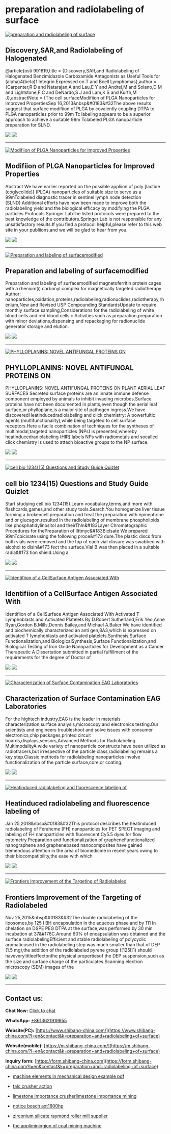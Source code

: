 # preparation and radiolabeling of surface

<a href="https://swt.shibang-china.com/?l=en&img&k=preparation+and+radiolabeling+of+surface" target="_blank">![preparation and radiolabeling of surface](http://static.shibang-china.com/all-800x300/146.jpg)</a>

## Discovery,SAR,and Radiolabeling of Halogenated
@article{osti 991819,title = {Discovery,SAR,and Radiolabeling of Halogenated Benzimidazole Carboxamide Antagonists as Useful Tools for (alpha)4(beta)1 Integrin Expressed on T and Bcell Lymphomas},author = {Carpenter,R D and Natarajan,A and Lau,E Y and Andrei,M and Solano,D M and Lightstone,F C and DeNardo,S J and Lam,K S and Kurth,M J},abstractNote = {The cell surfaceModifiion of PLGA Nanoparticles for Improved PropertiesSep 16,2013&nbsp&#0183&#32The above results suggest that surface modifiion of PLGA by covalently coupling DTPA to PLGA nanoparticles prior to 99m Tc labeling appears to be a superior approach to achieve a suitable 99m Tclabeled PLGA nanoparticle preparation for SLND.


<a href="https://whatsapp.shibangsoft.com/WhatsApp.php" target="_blank" title="WhatsApp">![](http://static.shibang-china.com/icon/whatsapp.png)</a> <a href="https://swt.shibang-china.com/?l=en&icon&k=preparation+and+radiolabeling+of+surface" target="_blank">![](http://static.shibang-china.com/icon/chat-en.png)</a>

---

<a href="https://swt.shibang-china.com/?l=en&img&k=preparation+and+radiolabeling+of+surface" target="_blank">![Modifiion of PLGA Nanoparticles for Improved Properties](http://static.shibang-china.com/all-800x300/1324.jpg)</a>

## Modifiion of PLGA Nanoparticles for Improved Properties
Abstract We have earlier reported on the possible appliion of poly [lactide (coglycolide)] (PLGA) nanoparticles of suitable size to serve as a 99mTclabeled diagnostic tracer in sentinel lymph node detection (SLND).Additional efforts have now been made to improve both the radiolabeling yield and the biological efficacy by modifying the PLGA particles.Protocols Springer LabThe listed protocols were prepared to the best knowledge of the contributors.Springer Lab is not responsible for any unsatisfactory results.If you find a protocol helpful,please refer to this web site in your publiions,and we will be glad to hear from you.


<a href="https://whatsapp.shibangsoft.com/WhatsApp.php" target="_blank" title="WhatsApp">![](http://static.shibang-china.com/icon/whatsapp.png)</a> <a href="https://swt.shibang-china.com/?l=en&icon&k=preparation+and+radiolabeling+of+surface" target="_blank">![](http://static.shibang-china.com/icon/chat-en.png)</a>

---

<a href="https://swt.shibang-china.com/?l=en&img&k=preparation+and+radiolabeling+of+surface" target="_blank">![Preparation and labeling of surfacemodified](http://static.shibang-china.com/all-800x300/1144.jpg)</a>

## Preparation and labeling of surfacemodified
Preparation and labeling of surfacemodified magnetoferritin protein cages with a rhenium(i) carbonyl complex for magnetically targeted radiotherapy Author: nanoparticles,oxidation,proteins,radiolabeling,radionuclides,radiotherapy,rhenium,New and Revised USP Compounding StandardsUpdate to require monthly surface sampling,Considerations for the radiolabeling of white blood cells and red blood cells • Activities such as preparation,preparation with minor deviations,dispensing and repackaging for radionuclide generator storage and elution.


<a href="https://whatsapp.shibangsoft.com/WhatsApp.php" target="_blank" title="WhatsApp">![](http://static.shibang-china.com/icon/whatsapp.png)</a> <a href="https://swt.shibang-china.com/?l=en&icon&k=preparation+and+radiolabeling+of+surface" target="_blank">![](http://static.shibang-china.com/icon/chat-en.png)</a>

---

<a href="https://swt.shibang-china.com/?l=en&img&k=preparation+and+radiolabeling+of+surface" target="_blank">![PHYLLOPLANINS: NOVEL ANTIFUNGAL PROTEINS ON](http://static.shibang-china.com/all-800x300/840.jpg)</a>

## PHYLLOPLANINS: NOVEL ANTIFUNGAL PROTEINS ON
PHYLLOPLANINS: NOVEL ANTIFUNGAL PROTEINS ON PLANT AERIAL LEAF SURFACES Secreted surface proteins are an innate immune defense component employed by animals to inhibit invading microbes.Surface proteins have not been documented in plants,even though the aerial leaf surface,or phylloplane,is a major site of pathogen ingress.We have discoveredHeatinducedradiolabeling and click chemistry: A powerfultic agents (multifunctionality),while being targeted to cell surface receptors.Here a facile combination of techniques for the syntheses of multimodal,targeted nanoparticles (NPs) is presented,whereby heatinducedradiolabeling (HIR) labels NPs with radiometals and socalled click chemistry is used to attach bioactive groups to the NP surface.


<a href="https://whatsapp.shibangsoft.com/WhatsApp.php" target="_blank" title="WhatsApp">![](http://static.shibang-china.com/icon/whatsapp.png)</a> <a href="https://swt.shibang-china.com/?l=en&icon&k=preparation+and+radiolabeling+of+surface" target="_blank">![](http://static.shibang-china.com/icon/chat-en.png)</a>

---

<a href="https://swt.shibang-china.com/?l=en&img&k=preparation+and+radiolabeling+of+surface" target="_blank">![cell bio 1234(15) Questions and Study Guide Quizlet](http://static.shibang-china.com/all-800x300/1135.jpg)</a>

## cell bio 1234(15) Questions and Study Guide Quizlet
Start studying cell bio 1234(15).Learn vocabulary,terms,and more with flashcards,games,and other study tools.Search.You homogenize liver tissue forming a brokencell preparation and treat the preparation with epinephrine and or glucagon.resulted in the radiolabeling of membrane phospholipids like phosphatidylinositol and theirThln&#183Layer Chromatographic Procedures for thePreparation of llttmyc&#183Biclsate We prepared 99mTcbicisate using the following proce&#173 dure.The plastic discs from both vials were removed and the top of each vial closure was swabbed with alcohol to disin&#173 fect the surface.Vial B was then placed in a suitable radia&#173 tion shield.Using a


<a href="https://whatsapp.shibangsoft.com/WhatsApp.php" target="_blank" title="WhatsApp">![](http://static.shibang-china.com/icon/whatsapp.png)</a> <a href="https://swt.shibang-china.com/?l=en&icon&k=preparation+and+radiolabeling+of+surface" target="_blank">![](http://static.shibang-china.com/icon/chat-en.png)</a>

---

<a href="https://swt.shibang-china.com/?l=en&img&k=preparation+and+radiolabeling+of+surface" target="_blank">![Identifiion of a CellSurface Antigen Associated With](http://static.shibang-china.com/all-800x300/651.jpg)</a>

## Identifiion of a CellSurface Antigen Associated With
Identifiion of a CellSurface Antigen Associated With Activated T Lymphoblasts and Activated Platelets By D.Robert Sutherland,Erik Yeo,Anne Ryan,Gordon B.Mills,Dennis Bailey,and Michael A.Baker We have identified and biochemically characterized an anti gen,8A3,which is expressed on activated T lymphoblasts and activated platelets.Synthesis,Surface Functionalization,and BiologicalSynthesis,Surface Functionalization,and Biological Testing of Iron Oxide Nanoparticles for Development as a Cancer Therapeutic A Dissertation submitted in partial fulfillment of the requirements for the degree of Doctor of


<a href="https://whatsapp.shibangsoft.com/WhatsApp.php" target="_blank" title="WhatsApp">![](http://static.shibang-china.com/icon/whatsapp.png)</a> <a href="https://swt.shibang-china.com/?l=en&icon&k=preparation+and+radiolabeling+of+surface" target="_blank">![](http://static.shibang-china.com/icon/chat-en.png)</a>

---

<a href="https://swt.shibang-china.com/?l=en&img&k=preparation+and+radiolabeling+of+surface" target="_blank">![Characterization of Surface Contamination EAG Laboratories](http://static.shibang-china.com/all-800x300/1158.jpg)</a>

## Characterization of Surface Contamination EAG Laboratories
For the hightech industry,EAG is the leader in materials characterization,surface analysis,microscopy and electronics testing.Our scientists and engineers troubleshoot and solve issues with consumer electronics,chip packages,printed circuit boards,displays,sensors,Advanced Methods for Radiolabeling MultimodalityA wide variety of nanoparticle constructs have been utilized as radiotracers,but irrespective of the particle class,radiolabeling remains a key step.Classic methods for radiolabeling nanoparticles involve functionalization of the particle surface,core,or coating.


<a href="https://whatsapp.shibangsoft.com/WhatsApp.php" target="_blank" title="WhatsApp">![](http://static.shibang-china.com/icon/whatsapp.png)</a> <a href="https://swt.shibang-china.com/?l=en&icon&k=preparation+and+radiolabeling+of+surface" target="_blank">![](http://static.shibang-china.com/icon/chat-en.png)</a>

---

<a href="https://swt.shibang-china.com/?l=en&img&k=preparation+and+radiolabeling+of+surface" target="_blank">![Heatinduced radiolabeling and fluorescence labeling of](http://static.shibang-china.com/all-800x300/569.jpg)</a>

## Heatinduced radiolabeling and fluorescence labeling of
Jan 25,2018&nbsp&#0183&#32This protocol describes the heatinduced radiolabeling of Feraheme (FH) nanoparticles for PET SPECT imaging and labeling of FH nanoparticles with fluorescent Cy5.5 dyes for flow cytometry.Preparation and functionalization of grapheneFunctionalized nanographene and graphenebased nanocomposites have gained tremendous attention in the area of biomedicine in recent years owing to their biocompatibility,the ease with which


<a href="https://whatsapp.shibangsoft.com/WhatsApp.php" target="_blank" title="WhatsApp">![](http://static.shibang-china.com/icon/whatsapp.png)</a> <a href="https://swt.shibang-china.com/?l=en&icon&k=preparation+and+radiolabeling+of+surface" target="_blank">![](http://static.shibang-china.com/icon/chat-en.png)</a>

---

<a href="https://swt.shibang-china.com/?l=en&img&k=preparation+and+radiolabeling+of+surface" target="_blank">![Frontiers Improvement of the Targeting of Radiolabeled](http://static.shibang-china.com/all-800x300/315.jpg)</a>

## Frontiers Improvement of the Targeting of Radiolabeled
Nov 25,2015&nbsp&#0183&#32The double radiolabeling of the liposomes,by 125 I BH encapsulation in the aqueous phase and by 111 In chelation on DSPE PEG DTPA at the surface,was performed by 30 min incubation at 37&#176C.Around 60% of encapsulation was obtained and the surface radiolabelingEfficient and stable radiolabeling of polycyclic aromaticused in the radiolabeling step was much smaller than that of DEP (1.5 mg),the addition of the radiolabeled pyrene group ([125I]1) should haveverylittleeﬀectonthe physical propertiesof the DEP suspension,such as the size and surface charge of the particulates.Scanning electron microscopy (SEM) images of the


<a href="https://whatsapp.shibangsoft.com/WhatsApp.php" target="_blank" title="WhatsApp">![](http://static.shibang-china.com/icon/whatsapp.png)</a> <a href="https://swt.shibang-china.com/?l=en&icon&k=preparation+and+radiolabeling+of+surface" target="_blank">![](http://static.shibang-china.com/icon/chat-en.png)</a>

---
## Contact us:

**Chat Now:** [Click to chat](https://swt.shibang-china.com?l=en&contact&k=preparation+and+radiolabeling+of+surface)

**WhatsApp:**  [+8613621919955](https://whatsapp.shibangsoft.com/WhatsApp.php)

**Website(PC):** [https://www.shibang-china.com/](https://www.shibang-china.com/?l=en&contact&k=preparation+and+radiolabeling+of+surface)

**Website(mobile):** [https://m.shibang-china.com/](https://m.shibang-china.com/?l=en&contact&k=preparation+and+radiolabeling+of+surface)

**Inquiry form:** [https://form.shibang-china.com](https://form.shibang-china.com?l=en&contact&k=preparation+and+radiolabeling+of+surface)

* [machine elements in mechanical design example pdf](../113/machine%20elements%20in%20mechanical%20design%20example%20pdf.md)

* [talc crusher action](../125/talc%20crusher%20action.md)

* [limestone importance crusherlimestone importance mining](../112/limestone%20importance%20crusherlimestone%20importance%20mining.md)

* [notice bosch axt1600hp](../112/notice%20bosch%20axt1600hp.md)

* [zirconium silicate raymond roller mill supplier](../117/zirconium%20silicate%20raymond%20roller%20mill%20supplier.md)

* [the appliminingion of coal mining machine](../118/the%20appliminingion%20of%20coal%20mining%20machine.md)